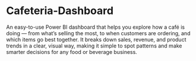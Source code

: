# Cafeteria-Dashboard
An easy-to-use Power BI dashboard that helps you explore how a café is doing — from what’s selling the most, to when customers are ordering, and which items go best together. It breaks down sales, revenue, and product trends in a clear, visual way, making it simple to spot patterns and make smarter decisions for any food or beverage business.
